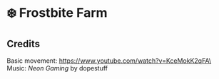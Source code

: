 # ❄️  Frostbite Farm

## Credits

Basic movement: https://www.youtube.com/watch?v=KceMokK2qFA\
Music: *Neon Gaming* by dopestuff

